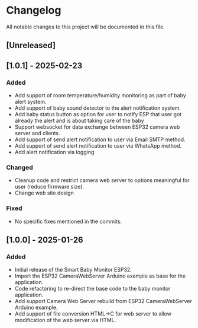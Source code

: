 # Changelog

All notable changes to this project will be documented in this file.

## [Unreleased]

## [1.0.1] - 2025-02-23
### Added
- Add support of room temperature/humidity monitoring as part of baby alert system.
- Add support of baby sound detector to the alert notification system.
- Add baby status button as option for user to notify ESP that user got already the alert and is about taking care of the baby
- Support websocket for data exchange between ESP32 camera web server and clients.
- Add support of send alert notification to user via Email SMTP method.
- Add support of send alert notification to user via WhatsApp method.
- Add alert notification via logging

### Changed
- Cleanup code and restrict camera web server to options meaningful for user (reduce firmware size).
- Change web site design

### Fixed
- No specific fixes mentioned in the commits.

## [1.0.0] - 2025-01-26
### Added
- Initial release of the Smart Baby Monitor ESP32.
- Import the ESP32 CameraWebServer Arduino example as base for the application.
- Code refactoring to re-direct the base code to the baby monitor application.
- Add support Camera Web Server rebuild from ESP32 CameraWebServer Arduino example.
- Add support of file conversion HTML->C for web server to allow modification of the web server via HTML.